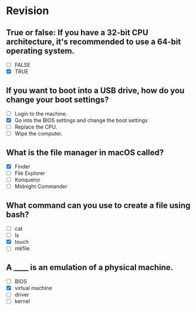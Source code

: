# Revision

## True or false: If you have a 32-bit CPU architecture, it's recommended to use a 64-bit operating system.

- [ ] FALSE
- [x] TRUE

## If you want to boot into a USB drive, how do you change your boot settings?

- [ ] Login to the machine.
- [x] Go into the BIOS settings and change the boot settings
- [ ] Replace the CPU.
- [ ] Wipe the computer.

## What is the file manager in macOS called?

- [x] Finder
- [ ] File Explorer
- [ ] Konqueror
- [ ] Midnight Commander

## What command can you use to create a file using bash? 

- [ ] cat
- [ ] ls
- [x] touch
- [ ] mkfile

## A ____ is an emulation of a physical machine. 

- [ ] BIOS
- [x] virtual machine
- [ ] driver
- [ ] kernel
